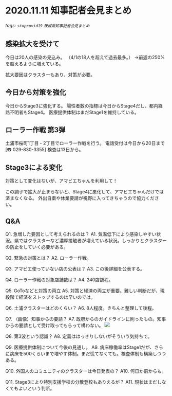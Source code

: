 # 2020.11.11 知事記者会見まとめ
###### tags: `stopcovid19` `茨城県知事記者会見まとめ`

## 感染拡大を受けて
今日は20人の感染の見込み。
（4/1の18人を超えて過去最多。）
→前週の250%を超えるように増えている。

拡大要因はクラスターもあり、対策が必要。


## 今日から対策を強化
今日からStage3に強化する。
陽性者数の指標は今日からStage4だし、都内経路不明者もStage4。
医療提供体制はまだStage1を維持している。

## ローラー作戦 第3弾
土浦市桜町1丁目・2丁目でローラー作戦を行う。
電話受付は今日から20日まで[☎ 029-830-3355]
検査は13日から。

## Stage3による変化
対策として変化はないが、アマビエちゃんを利用して！

この調子で拡大が止まらないと、Stage4に悪化して、アマビエちゃんだけでは済まなくなる。
外出自粛や休業要請が視野に入ってきちゃうので協力ください。

## Q&A
Q1. 急増した要因として考えられるのは？
A1. 気温低下により感染しやすい状況。県ではクラスターなど濃厚接触者が増えている状況。しっかりとクラスターの防止をしていく必要がある。

Q2. 緊急の対策とは？
A2. ローラー作戦。

Q3. アマビエ使っていない店の公表は？
A3. この後詳細を公表する。

Q4. ローラー作戦の対象店舗数は？
A4. 240店舗程。

Q5. GoToなどと対策の両立
A5. 対策と経済の両立が重要。難しい判断だが、現段階で経済をストップするのは早いのでは。

Q6. 土浦クラスターはどのくらい？
A6. 8人程度。きちんと整理して後程。

Q7. （画像）知事からの要請？
A7. 政府からのガイドラインに則ったもの。知事からの要請として受け取ってもらって構わない。
![](https://i.imgur.com/pYyfJFi.png)


Q8. 第3波という認識？
A8. 定義ははっきりしないがそういう気持ちで。

Q9. 医療提供体制について今後の見通し。
A9. 病床稼働率はStage1だが、さらに病床を500くらいまで増やす体制。まだ慌てなくても。検査体制も構築しつつある。

Q10. 外国人のコミュニティのクラスターは今日発表の？
A10. 何日か前からも。

Q11. Stage3により特別支援学校の分散登校もありえるが？
A11. 現状はまだしなくてもよいという判断。